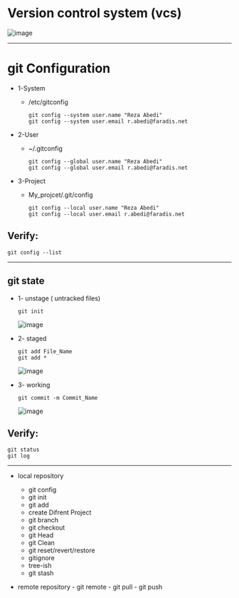 # Version control system (vcs) 
![image](https://github.com/rezaabedi1365/Devops/assets/117336743/6455c93f-d8e1-4d94-8acc-d172af790592)

-----------------------------------------------------------------

# git Configuration 

* 1-System 
  - /etc/gitconfig 
    ```
    git config --system user.name "Reza Abedi"
    git config --system user.email r.abedi@faradis.net
    ```
        
* 2-User 
  - ~/.gitconfig 
    ```
    git config --global user.name "Reza Abedi"
    git config --global user.email r.abedi@faradis.net
    ```
* 3-Project
  - My_projcet/.git/config
    ```
    git config --local user.name "Reza Abedi"
    git config --local user.email r.abedi@faradis.net
    ```
## Verify:
```
git config --list
```

---------------------------------------------------------------------
## git state

* 1- unstage ( untracked files)
    ```
    git init
    ```
    ![image](https://github.com/rezaabedi1365/Devops/assets/117336743/3c2ab70e-8a9e-4425-9d91-755f8dc5196b)

* 2- staged 
    ```
    git add File_Name
    git add *
    ```
    ![image](https://github.com/rezaabedi1365/Devops/assets/117336743/8ac3ffac-cf53-492a-a531-7dfb57fda439)


* 3- working
    ```
    git commit -m Commit_Name
    ```
    ![image](https://github.com/rezaabedi1365/Devops/assets/117336743/c4e51818-d42d-4a69-84a7-85faeec49892)


## Verify:
```
git status
git log
```
  
----------------------------------------
 * local repository
      - git config
      - git init
      - git add
      - create Difrent Project 
      - git branch 
      - git checkout 
      - git Head 
      - git Clean 
      - git reset/revert/restore 
      - gitignore 
      - tree-ish 
      - git stash 


* remote repository
      - git remote 
      - git pull 
      - git push 

 
